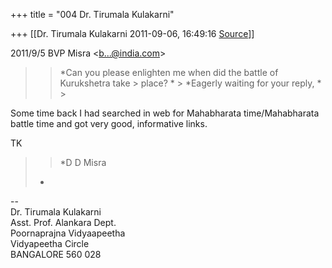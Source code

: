 +++
title = "004 Dr. Tirumala Kulakarni"

+++
[[Dr. Tirumala Kulakarni	2011-09-06, 16:49:16 [Source](https://groups.google.com/g/bvparishat/c/_RIjNzbf1Q4)]]



  
  

2011/9/5 BVP Misra \<[b...@india.com]()\>

  

> 
> > *Can you please enlighten me when did the battle of Kurukshetra take > place? * >
> *Eagerly waiting for your reply, * >
> 

  
Some time back I had searched in web for Mahabharata time/Mahabharata battle time and got very good, informative links.  
  
TK  

> 
> > *D D Misra  
> * >
>   
> > 

--  
Dr. Tirumala Kulakarni  
Asst. Prof. Alankara Dept.  
Poornaprajna Vidyaapeetha  
Vidyapeetha Circle  
BANGALORE 560 028  
  

